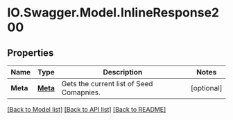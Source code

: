 # IO.Swagger.Model.InlineResponse200
## Properties

Name | Type | Description | Notes
------------ | ------------- | ------------- | -------------
**Meta** | [**Meta**](Meta.md) | Gets the current list of Seed Comapnies. | [optional] 

[[Back to Model list]](../README.md#documentation-for-models) [[Back to API list]](../README.md#documentation-for-api-endpoints) [[Back to README]](../README.md)

